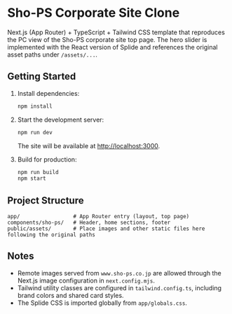 # Sho-PS Corporate Site Clone

Next.js (App Router) + TypeScript + Tailwind CSS template that reproduces the PC view of the Sho-PS corporate site top page. The hero slider is implemented with the React version of Splide and references the original asset paths under `/assets/...`.

## Getting Started

1. Install dependencies:

   ```bash
   npm install
   ```

2. Start the development server:

   ```bash
   npm run dev
   ```

   The site will be available at [http://localhost:3000](http://localhost:3000).

3. Build for production:

   ```bash
   npm run build
   npm start
   ```

## Project Structure

```
app/                 # App Router entry (layout, top page)
components/sho-ps/   # Header, home sections, footer
public/assets/       # Place images and other static files here following the original paths
```

## Notes

- Remote images served from `www.sho-ps.co.jp` are allowed through the Next.js image configuration in `next.config.mjs`.
- Tailwind utility classes are configured in `tailwind.config.ts`, including brand colors and shared card styles.
- The Splide CSS is imported globally from `app/globals.css`.
